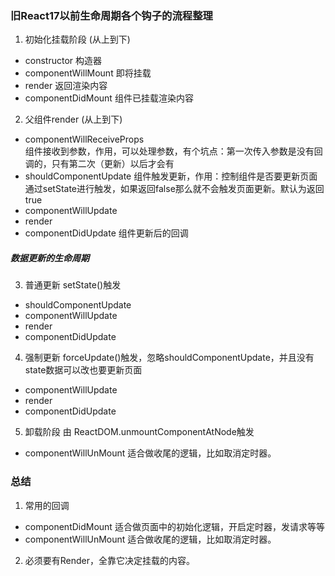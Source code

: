 ### 旧React17以前生命周期各个钩子的流程整理 
1. 初始化挂载阶段 (从上到下)
* constructor 构造器
* componentWillMount 即将挂载
* render 返回渲染内容
* componentDidMount 组件已挂载渲染内容

2. 父组件render (从上到下)
* componentWillReceiveProps  
组件接收到参数，作用，可以处理参数，有个坑点：第一次传入参数是没有回调的，只有第二次（更新）以后才会有
* shouldComponentUpdate  组件触发更新，作用：控制组件是否要更新页面  
通过setState进行触发，如果返回false那么就不会触发页面更新。默认为返回true
* componentWillUpdate
* render
* componentDidUpdate 组件更新后的回调

##### 数据更新的生命周期
3. 普通更新 setState()触发
* shouldComponentUpdate
* componentWillUpdate
* render
* componentDidUpdate

4. 强制更新 forceUpdate()触发，忽略shouldComponentUpdate，并且没有state数据可以改也要更新页面
* componentWillUpdate
* render
* componentDidUpdate

5. 卸载阶段 由 ReactDOM.unmountComponentAtNode触发
* componentWillUnMount 适合做收尾的逻辑，比如取消定时器。

### 总结
1. 常用的回调
* componentDidMount 适合做页面中的初始化逻辑，开启定时器，发请求等等
* componentWillUnMount 适合做收尾的逻辑，比如取消定时器。

2. 必须要有Render，全靠它决定挂载的内容。